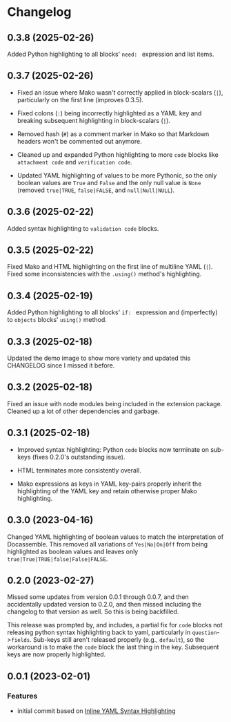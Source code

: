 # Changelog

## 0.3.8 (2025-02-26)
Added Python highlighting to all blocks' `need: ` expression and list items.

## 0.3.7 (2025-02-26)
- Fixed an issue where Mako wasn't correctly applied in block-scalars (`|`), particularly on the first line (improves 0.3.5).

- Fixed colons (`:`) being incorrectly highlighted as a YAML key and breaking subsequent highlighting in block-scalars (`|`).

- Removed hash (`#`) as a comment marker in Mako so that Markdown headers won't be commented out anymore.

- Cleaned up and expanded Python highlighting to more `code` blocks like `attachment code` and `verification code`.

- Updated YAML highlighting of values to be more Pythonic, so the only boolean values are `True` and `False` and the only null value is `None` (removed `true|TRUE`, `false|FALSE`, and `null|Null|NULL`).

## 0.3.6 (2025-02-22)
Added syntax highlighting to `validation code` blocks.

## 0.3.5 (2025-02-22)
Fixed Mako and HTML highlighting on the first line of multiline YAML (`|`). Fixed some inconsistencies with the `.using()` method's highlighting.

## 0.3.4 (2025-02-19)
Added Python highlighting to all blocks' `if: ` expression and (imperfectly) to `objects` blocks' `using()` method.

## 0.3.3 (2025-02-18)
Updated the demo image to show more variety and updated this CHANGELOG since I missed it before.

## 0.3.2 (2025-02-18)
Fixed an issue with node modules being included in the extension package. Cleaned up a lot of other dependencies and garbage.

## 0.3.1 (2025-02-18)
- Improved syntax highlighting: Python `code` blocks now terminate on sub-keys (fixes 0.2.0's outstanding issue).

- HTML terminates more consistently overall.

- Mako expressions as keys in YAML key-pairs properly inherit the highlighting of the YAML key and retain otherwise proper Mako highlighting.

## 0.3.0 (2023-04-16)
Changed YAML highlighting of boolean values to match the interpretation of Docassemble. This removed all variations of `Yes|No|On|Off` from being highlighted as boolean values and leaves only `true|True|TRUE|false|False|FALSE`.

## 0.2.0 (2023-02-27)
Missed some updates from version 0.0.1 through 0.0.7, and then accidentally updated version to 0.2.0, and then missed including the changelog to that version as well. So this is being backfilled.

This release was prompted by, and includes, a partial fix for `code` blocks not releasing python syntax highlighting back to yaml, particularly in `question`->`fields`. Sub-keys still aren't released properly (e.g., `default`), so the workaround is to make the `code` block the last thing in the key. Subsequent keys are now properly highlighted.

## 0.0.1 (2023-02-01)

### Features

* initial commit based on [Inline YAML Syntax Highlighting](https://github.com/monotykamary/inline-yaml)

